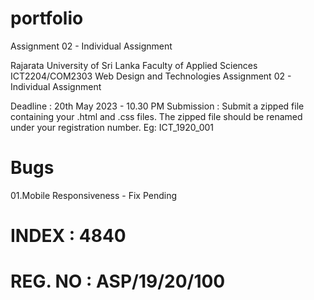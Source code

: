 # portfolio
Assignment 02 - Individual Assignment

Rajarata University of Sri Lanka
Faculty of Applied Sciences
ICT2204/COM2303 Web Design and Technologies
Assignment 02 - Individual Assignment

Deadline : 20th May 2023 - 10.30 PM
Submission : Submit a zipped file containing your .html and .css files.
The zipped file should be renamed under your registration number. Eg: ICT_1920_001

# Bugs
01.Mobile Responsiveness - Fix Pending

# INDEX : 4840
# REG. NO : ASP/19/20/100
